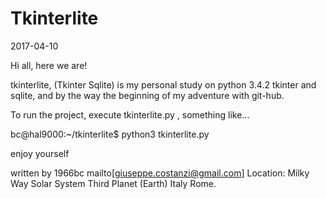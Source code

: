 # Tkinterlite

2017-04-10

Hi all, here we are!

tkinterlite, (Tkinter Sqlite) is my personal study on python 3.4.2 tkinter and sqlite, and by the way the beginning of my adventure with git-hub.

To run the project, execute tkinterlite.py , something like...

bc@hal9000:~/tkinterlite$ python3 tkinterlite.py 

enjoy yourself

written by 1966bc mailto[giuseppe.costanzi@gmail.com] Location: Milky Way Solar System Third Planet (Earth) Italy Rome.





